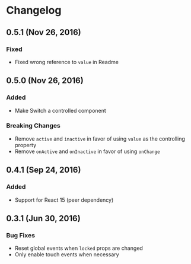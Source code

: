 # Changelog

## 0.5.1 (Nov 26, 2016)
### Fixed
- Fixed wrong reference to `value` in Readme

## 0.5.0 (Nov 26, 2016)
### Added
- Make Switch a controlled component

### Breaking Changes
- Remove `active` and `inactive` in favor of using `value` as the controlling property
- Remove `onActive` and `onInactive` in favor of using `onChange`

## 0.4.1 (Sep 24, 2016)
### Added
- Support for React 15 (peer dependency)

## 0.3.1 (Jun 30, 2016)

### Bug Fixes
- Reset global events when `locked` props are changed
- Only enable touch events when necessary
